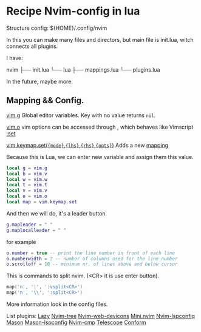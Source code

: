 
# Recipe Nvim-config in lua
Structure config:
${HOME}/.config/nvim

In this you can make many files and directors, but main file is init.lua, witch connects all plugins.

I have:

nvim
├── init.lua
└── lua
    ├── mappings.lua
    └── plugins.lua


In the future, maybe more.

## Mapping && Config.

[vim.g](https://neovim.io/doc/user/lua.html#vim.g) Global  editor variables. Key with no value returns `nil`.

[vim.o](https://neovim.io/doc/user/lua.html#vim.o) vim options can be accessed through , which behaves like Vimscript [:set](https://neovim.io/doc/user/quickref.html#option-list)

[vim.keymap.set(`{mode}`,`{lhs}`,`{rhs}`,`{opts}`)](https://neovim.io/doc/user/lua.html#vim.keymap.set()) Adds a new [mapping](https://neovim.io/doc/user/map.html#mapping)

Because this is Lua, we can enter new variable and assign them this value.

``` lua
local g = vim.g
local b = vim.v
local w = vim.w
local t = vim.t
local v = vim.v
local o = vim.o
local map = vim.keymap.set
```

And then we will do, it's a leader button.

```lua
g.mapleader = " "
g.maplocalleader = " "
```

for example
``` lua
o.number = true -- print the line number in front of each line
o.numberwidth = 2 -- number of columns used for the line number
o.scrolloff = 10 -- minimum nr. of lines above and below cursor
```

This is commands to split nvim. (\<CR> it is use enter button).
``` lua
map('n', '|', ':vsplit<CR>')
map('n', '\\', ':split<CR>')
```

More information look in the config files.

List plugins:
[Lazy](https://github.com/folke/lazy.nvim)
[Nvim-tree](https://github.com/nvim-tree/nvim-tree.lua)
[Nvim-web-devicons](https://github.com/nvim-tree/nvim-web-devicons)
[Mini.nvim](https://github.com/echasnovski/mini.nvim?tab=readme-ov-file#installation)
[Nvim-lspconfig](https://github.com/neovim/nvim-lspconfig)
[Mason](https://github.com/williamboman/mason.nvim)
[Mason-lspconfig](https://github.com/williamboman/mason-lspconfig.nvim) 
[Nvim-cmp](https://github.com/hrsh7th/nvim-cmp)
[Telescope](https://github.com/nvim-telescope/telescope.nvim)
[Conform](https://github.com/stevearc/conform.nvim)







